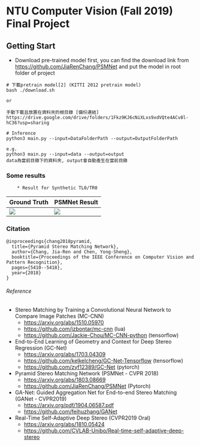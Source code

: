 # NTU Computer Vision (Fall 2019) Final Project


## Getting Start
* Download pre-trained model first, you can find the download link from https://github.com/JiaRenChang/PSMNet and put the model in root folder of project


```
# 下載pretrain model[2] (KITTI 2012 pretrain model)
bash ./download.sh

or 

手動下載且放置在資料夾的根目錄 [備份連結]
https://drive.google.com/drive/folders/1Fkz9KJ6cNiXLxs9xdVQte4ACv8l-hC36?usp=sharing

# Inference
python3 main.py --input=DataFolderPath --output=OutputFolderPath

e.g.
python3 main.py --input=data --output=output
data為當前目錄下的資料夾, output會自動產生在當前目錄
```

### Some results
        * Result for Synthetic TL0/TR0

| Ground Truth  | PSMNet Result |
| ------------- | ------------- |
|![](https://i.imgur.com/0DMubSu.png)|![](https://i.imgur.com/5Mh0wzE.png)|










### Citation
```
@inproceedings{chang2018pyramid,
  title={Pyramid Stereo Matching Network},
  author={Chang, Jia-Ren and Chen, Yong-Sheng},
  booktitle={Proceedings of the IEEE Conference on Computer Vision and Pattern Recognition},
  pages={5410--5418},
  year={2018}
}
```

###### Reference

* Stereo Matching by Training a Convolutional Neural Network to Compare Image Patches (MC-CNN)
    * https://arxiv.org/abs/1510.05970
    * https://github.com/jzbontar/mc-cnn (lua)
    * https://github.com/Jackie-Chou/MC-CNN-python (tensorflow)
* End-to-End Learning of Geometry and Context for Deep Stereo Regression (GC-Net)
    * https://arxiv.org/abs/1703.04309
    * https://github.com/kelkelcheng/GC-Net-Tensorflow (tensorflow)
    * https://github.com/zyf12389/GC-Net (pytorch)
* Pyramid Stereo Matching Network (PSMNet - CVPR 2018)
    * https://arxiv.org/abs/1803.08669
    * https://github.com/JiaRenChang/PSMNet (Pytorch)
* GA-Net: Guided Aggregation Net for End-to-end Stereo Matching (GANet - CVPR2019)
    * https://arxiv.org/pdf/1904.06587.pdf
    * https://github.com/feihuzhang/GANet
* Real-Time Self-Adaptive Deep Stereo (CVPR2019 Oral)
    * https://arxiv.org/abs/1810.05424
    * https://github.com/CVLAB-Unibo/Real-time-self-adaptive-deep-stereo
